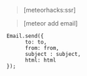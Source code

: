 >[meteorhacks:ssr]

>[meteor add email]  
```
Email.send({
      to: to,
      from: from,
      subject : subject,
      html: html
});

```
